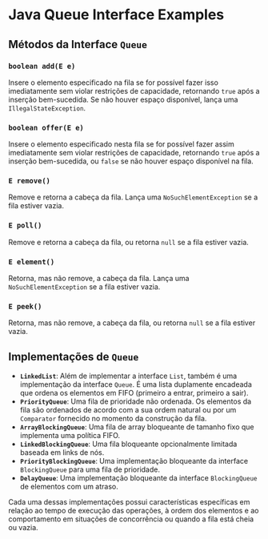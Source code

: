 # Java Queue Interface Examples

## Métodos da Interface `Queue`

### `boolean add(E e)`
Insere o elemento especificado na fila se for possível fazer isso imediatamente sem violar restrições de capacidade, retornando `true` após a inserção bem-sucedida. Se não houver espaço disponível, lança uma `IllegalStateException`.

### `boolean offer(E e)`
Insere o elemento especificado nesta fila se for possível fazer assim imediatamente sem violar restrições de capacidade, retornando `true` após a inserção bem-sucedida, ou `false` se não houver espaço disponível na fila.

### `E remove()`
Remove e retorna a cabeça da fila. Lança uma `NoSuchElementException` se a fila estiver vazia.

### `E poll()`
Remove e retorna a cabeça da fila, ou retorna `null` se a fila estiver vazia.

### `E element()`
Retorna, mas não remove, a cabeça da fila. Lança uma `NoSuchElementException` se a fila estiver vazia.

### `E peek()`
Retorna, mas não remove, a cabeça da fila, ou retorna `null` se a fila estiver vazia.

## Implementações de `Queue`

- **`LinkedList`**: Além de implementar a interface `List`, também é uma implementação da interface `Queue`. É uma lista duplamente encadeada que ordena os elementos em FIFO (primeiro a entrar, primeiro a sair).
- **`PriorityQueue`**: Uma fila de prioridade não ordenada. Os elementos da fila são ordenados de acordo com a sua ordem natural ou por um `Comparator` fornecido no momento da construção da fila.
- **`ArrayBlockingQueue`**: Uma fila de array bloqueante de tamanho fixo que implementa uma política FIFO.
- **`LinkedBlockingQueue`**: Uma fila bloqueante opcionalmente limitada baseada em links de nós.
- **`PriorityBlockingQueue`**: Uma implementação bloqueante da interface `BlockingQueue` para uma fila de prioridade.
- **`DelayQueue`**: Uma implementação bloqueante da interface `BlockingQueue` de elementos com um atraso.

Cada uma dessas implementações possui características específicas em relação ao tempo de execução das operações, à ordem dos elementos e ao comportamento em situações de concorrência ou quando a fila está cheia ou vazia.
